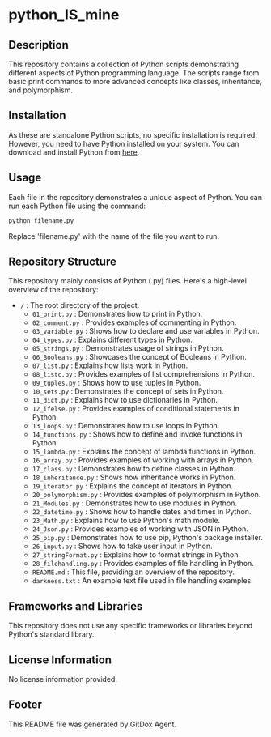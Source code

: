 # python_IS_mine

## Description
This repository contains a collection of Python scripts demonstrating different aspects of Python programming language. The scripts range from basic print commands to more advanced concepts like classes, inheritance, and polymorphism.

## Installation
As these are standalone Python scripts, no specific installation is required. However, you need to have Python installed on your system. You can download and install Python from [here](https://www.python.org/downloads/).

## Usage
Each file in the repository demonstrates a unique aspect of Python. You can run each Python file using the command:

```bash
python filename.py
```
Replace 'filename.py' with the name of the file you want to run.

## Repository Structure
This repository mainly consists of Python (.py) files. Here's a high-level overview of the repository:

- `/` : The root directory of the project.
    - `01_print.py` : Demonstrates how to print in Python.
    - `02_comment.py` : Provides examples of commenting in Python.
    - `03_variable.py` : Shows how to declare and use variables in Python.
    - `04_types.py` : Explains different types in Python.
    - `05_strings.py` : Demonstrates usage of strings in Python.
    - `06_Booleans.py` : Showcases the concept of Booleans in Python.
    - `07_list.py` : Explains how lists work in Python.
    - `08_listc.py` : Provides examples of list comprehensions in Python.
    - `09_tuples.py` : Shows how to use tuples in Python.
    - `10_sets.py` : Demonstrates the concept of sets in Python.
    - `11_dict.py` : Explains how to use dictionaries in Python.
    - `12_ifelse.py` : Provides examples of conditional statements in Python.
    - `13_loops.py` : Demonstrates how to use loops in Python.
    - `14_functions.py` : Shows how to define and invoke functions in Python.
    - `15_lambda.py` : Explains the concept of lambda functions in Python.
    - `16_array.py` : Provides examples of working with arrays in Python.
    - `17_class.py` : Demonstrates how to define classes in Python.
    - `18_inheritance.py` : Shows how inheritance works in Python.
    - `19_iterator.py` : Explains the concept of iterators in Python.
    - `20_polymorphism.py` : Provides examples of polymorphism in Python.
    - `21_Modules.py` : Demonstrates how to use modules in Python.
    - `22_datetime.py` : Shows how to handle dates and times in Python.
    - `23_Math.py` : Explains how to use Python's math module.
    - `24_Json.py` : Provides examples of working with JSON in Python.
    - `25_pip.py` : Demonstrates how to use pip, Python's package installer.
    - `26_input.py` : Shows how to take user input in Python.
    - `27_stringFormat.py` : Explains how to format strings in Python.
    - `28_filehandling.py` : Provides examples of file handling in Python.
    - `README.md` : This file, providing an overview of the repository.
    - `darkness.txt` : An example text file used in file handling examples.

## Frameworks and Libraries
This repository does not use any specific frameworks or libraries beyond Python's standard library.

## License Information
No license information provided.

## Footer 
This README file was generated by GitDox Agent.
